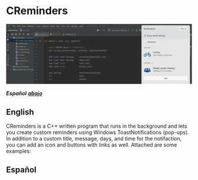 # CReminders

![img1](cmake-build-debug/resources/img1.png?raw=true "hello")

***Español*** [***abajo***](#español)


## English
CReminders is a C++ written program that runs in the background and lets you create custom reminders using Windows ToastNotifications (pop-ups). In addition to a custom title, message, days, and time for the notifaction, you can add an icon and buttons with links as well. Attached are some examples:

## Español
